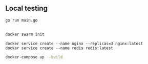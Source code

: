 

## Local testing

```sh
go run main.go
```

## 

```sh
docker swarm init
```

```
docker service create --name nginx --replicas=3 nginx:latest
docker service create --name redis redis:latest
```

```sh
docker-compose up --build
```
